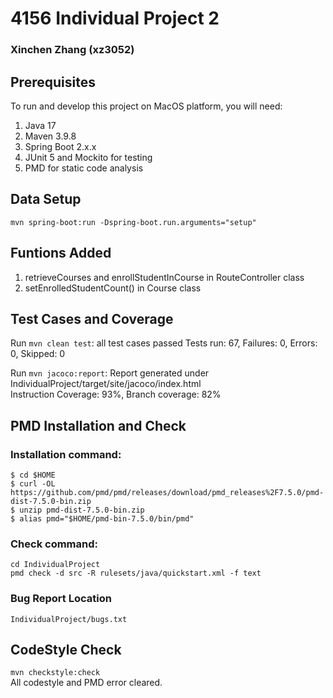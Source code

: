 # 4156 Individual Project 2
### Xinchen Zhang (xz3052)

## Prerequisites
To run and develop this project on MacOS platform, you will need:

1. Java 17
2. Maven 3.9.8
3. Spring Boot 2.x.x
4. JUnit 5 and Mockito for testing
5. PMD for static code analysis

## Data Setup
`mvn spring-boot:run -Dspring-boot.run.arguments="setup"`

## Funtions Added
1. retrieveCourses and enrollStudentInCourse in RouteController class
2. setEnrolledStudentCount() in Course class

## Test Cases and Coverage
Run `mvn clean test`: all test cases passed
Tests run: 67, Failures: 0, Errors: 0, Skipped: 0

Run `mvn jacoco:report`: Report generated under IndividualProject/target/site/jacoco/index.html  
Instruction Coverage: 93%, Branch coverage: 82%

## PMD Installation and Check
### Installation command:  
`$ cd $HOME`  
`$ curl -OL https://github.com/pmd/pmd/releases/download/pmd_releases%2F7.5.0/pmd-dist-7.5.0-bin.zip`  
`$ unzip pmd-dist-7.5.0-bin.zip`  
`$ alias pmd="$HOME/pmd-bin-7.5.0/bin/pmd"`  
### Check command:   
`cd IndividualProject`  
`pmd check -d src -R rulesets/java/quickstart.xml -f text `
### Bug Report Location
`IndividualProject/bugs.txt`
## CodeStyle Check
`mvn checkstyle:check`  
All codestyle and PMD error cleared.